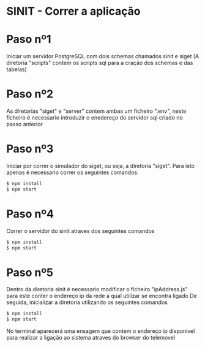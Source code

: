 # SINIT - Correr a aplicação

# Paso nº1

Iniciar um servidor PostgreSQL com dois schemas chamados sinit e siget (A diretoria "scripts" contem os scripts sql para a cração dos schemas e das tabelas)

# Paso nº2

As diretorias "siget" e "server" contem ambas um ficheiro ".env", neste ficheiro é necessario introduzir o enedereço do servidor sql criado no passo anterior

# Paso nº3

Iniciar por correr o simulador do siget, ou seja, a diretoria "siget". Para isto apenas é necessario correr os seguintes comandos:

```sh
$ npm install
$ npm start
```

# Paso nº4

Correr o servidor do sinit atraves dos seguintes comandos

```sh
$ npm install
$ npm start
```

# Paso nº5

Dentro da diretoria sinit é necessario modificar o ficheiro "ipAddress.js" para este conter o endereço ip da rede a qual utilizar se encontra ligado
De seguida, inicializar a diretoria utilizando os seguintes comandos

```sh
$ npm install
$ npm start
```

No terminal aparecerá uma ensagem que contem o endereço ip disponivel para realizar a ligação ao sistema atraves do browser do telemovel
